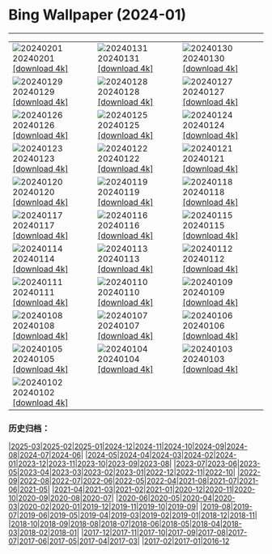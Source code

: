 # Bing Wallpaper (2024-01)
**************

<table><tr><td><img class="wallpaper" src="https://www.bing.com/th?id=OHR.DevetashkaCave_JA-JP9707792334_1920x1080.jpg" alt="20240201"> 20240201 <a class="wallpaper_link" href="https://www.bing.com/th?id=OHR.DevetashkaCave_JA-JP9707792334_UHD.jpg">[download 4k]</a></td><td><img class="wallpaper" src="https://www.bing.com/th?id=OHR.ZebraMother_JA-JP9484568475_1920x1080.jpg" alt="20240131"> 20240131 <a class="wallpaper_link" href="https://www.bing.com/th?id=OHR.ZebraMother_JA-JP9484568475_UHD.jpg">[download 4k]</a></td><td><img class="wallpaper" src="https://www.bing.com/th?id=OHR.AlbaceteSpain_JA-JP9272536909_1920x1080.jpg" alt="20240130"> 20240130 <a class="wallpaper_link" href="https://www.bing.com/th?id=OHR.AlbaceteSpain_JA-JP9272536909_UHD.jpg">[download 4k]</a></td></tr><tr><td><img class="wallpaper" src="https://www.bing.com/th?id=OHR.GollingerFalls_JA-JP9041099728_1920x1080.jpg" alt="20240129"> 20240129 <a class="wallpaper_link" href="https://www.bing.com/th?id=OHR.GollingerFalls_JA-JP9041099728_UHD.jpg">[download 4k]</a></td><td><img class="wallpaper" src="https://www.bing.com/th?id=OHR.ChannelOutback_JA-JP8591978293_1920x1080.jpg" alt="20240128"> 20240128 <a class="wallpaper_link" href="https://www.bing.com/th?id=OHR.ChannelOutback_JA-JP8591978293_UHD.jpg">[download 4k]</a></td><td><img class="wallpaper" src="https://www.bing.com/th?id=OHR.WinterCarnival_JA-JP8320595671_1920x1080.jpg" alt="20240127"> 20240127 <a class="wallpaper_link" href="https://www.bing.com/th?id=OHR.WinterCarnival_JA-JP8320595671_UHD.jpg">[download 4k]</a></td></tr><tr><td><img class="wallpaper" src="https://www.bing.com/th?id=OHR.HawkOwl_JA-JP5530639554_1920x1080.jpg" alt="20240126"> 20240126 <a class="wallpaper_link" href="https://www.bing.com/th?id=OHR.HawkOwl_JA-JP5530639554_UHD.jpg">[download 4k]</a></td><td><img class="wallpaper" src="https://www.bing.com/th?id=OHR.DwynwensDay_JA-JP1767839645_1920x1080.jpg" alt="20240125"> 20240125 <a class="wallpaper_link" href="https://www.bing.com/th?id=OHR.DwynwensDay_JA-JP1767839645_UHD.jpg">[download 4k]</a></td><td><img class="wallpaper" src="https://www.bing.com/th?id=OHR.IcelandBeach_JA-JP1317464051_1920x1080.jpg" alt="20240124"> 20240124 <a class="wallpaper_link" href="https://www.bing.com/th?id=OHR.IcelandBeach_JA-JP1317464051_UHD.jpg">[download 4k]</a></td></tr><tr><td><img class="wallpaper" src="https://www.bing.com/th?id=OHR.MaldivesAtolls_JA-JP0994970307_1920x1080.jpg" alt="20240123"> 20240123 <a class="wallpaper_link" href="https://www.bing.com/th?id=OHR.MaldivesAtolls_JA-JP0994970307_UHD.jpg">[download 4k]</a></td><td><img class="wallpaper" src="https://www.bing.com/th?id=OHR.SantaCruzSunrise_JA-JP5594322328_1920x1080.jpg" alt="20240122"> 20240122 <a class="wallpaper_link" href="https://www.bing.com/th?id=OHR.SantaCruzSunrise_JA-JP5594322328_UHD.jpg">[download 4k]</a></td><td><img class="wallpaper" src="https://www.bing.com/th?id=OHR.SquirrelNetherlands_JA-JP9623906743_1920x1080.jpg" alt="20240121"> 20240121 <a class="wallpaper_link" href="https://www.bing.com/th?id=OHR.SquirrelNetherlands_JA-JP9623906743_UHD.jpg">[download 4k]</a></td></tr><tr><td><img class="wallpaper" src="https://www.bing.com/th?id=OHR.Daikan2024_JA-JP9341510234_1920x1080.jpg" alt="20240120"> 20240120 <a class="wallpaper_link" href="https://www.bing.com/th?id=OHR.Daikan2024_JA-JP9341510234_UHD.jpg">[download 4k]</a></td><td><img class="wallpaper" src="https://www.bing.com/th?id=OHR.PlitviceWinter_JA-JP1926981970_1920x1080.jpg" alt="20240119"> 20240119 <a class="wallpaper_link" href="https://www.bing.com/th?id=OHR.PlitviceWinter_JA-JP1926981970_UHD.jpg">[download 4k]</a></td><td><img class="wallpaper" src="https://www.bing.com/th?id=OHR.ParisBridge_JA-JP7502194315_1920x1080.jpg" alt="20240118"> 20240118 <a class="wallpaper_link" href="https://www.bing.com/th?id=OHR.ParisBridge_JA-JP7502194315_UHD.jpg">[download 4k]</a></td></tr><tr><td><img class="wallpaper" src="https://www.bing.com/th?id=OHR.SleepyWolf_JA-JP7170122030_1920x1080.jpg" alt="20240117"> 20240117 <a class="wallpaper_link" href="https://www.bing.com/th?id=OHR.SleepyWolf_JA-JP7170122030_UHD.jpg">[download 4k]</a></td><td><img class="wallpaper" src="https://www.bing.com/th?id=OHR.LakeLouise_JA-JP5881267112_1920x1080.jpg" alt="20240116"> 20240116 <a class="wallpaper_link" href="https://www.bing.com/th?id=OHR.LakeLouise_JA-JP5881267112_UHD.jpg">[download 4k]</a></td><td><img class="wallpaper" src="https://www.bing.com/th?id=OHR.HanaHighway_JA-JP5594909770_1920x1080.jpg" alt="20240115"> 20240115 <a class="wallpaper_link" href="https://www.bing.com/th?id=OHR.HanaHighway_JA-JP5594909770_UHD.jpg">[download 4k]</a></td></tr><tr><td><img class="wallpaper" src="https://www.bing.com/th?id=OHR.HokkaidoSwans_JA-JP3605792409_1920x1080.jpg" alt="20240114"> 20240114 <a class="wallpaper_link" href="https://www.bing.com/th?id=OHR.HokkaidoSwans_JA-JP3605792409_UHD.jpg">[download 4k]</a></td><td><img class="wallpaper" src="https://www.bing.com/th?id=OHR.Daruma2024_JA-JP9897104150_1920x1080.jpg" alt="20240113"> 20240113 <a class="wallpaper_link" href="https://www.bing.com/th?id=OHR.Daruma2024_JA-JP9897104150_UHD.jpg">[download 4k]</a></td><td><img class="wallpaper" src="https://www.bing.com/th?id=OHR.BukhansanSeoul_JA-JP1162904036_1920x1080.jpg" alt="20240112"> 20240112 <a class="wallpaper_link" href="https://www.bing.com/th?id=OHR.BukhansanSeoul_JA-JP1162904036_UHD.jpg">[download 4k]</a></td></tr><tr><td><img class="wallpaper" src="https://www.bing.com/th?id=OHR.LynxSnow_JA-JP2676099304_1920x1080.jpg" alt="20240111"> 20240111 <a class="wallpaper_link" href="https://www.bing.com/th?id=OHR.LynxSnow_JA-JP2676099304_UHD.jpg">[download 4k]</a></td><td><img class="wallpaper" src="https://www.bing.com/th?id=OHR.MilopotamosStairs_JA-JP2627387814_1920x1080.jpg" alt="20240110"> 20240110 <a class="wallpaper_link" href="https://www.bing.com/th?id=OHR.MilopotamosStairs_JA-JP2627387814_UHD.jpg">[download 4k]</a></td><td><img class="wallpaper" src="https://www.bing.com/th?id=OHR.BalloonDay_JA-JP2573832501_1920x1080.jpg" alt="20240109"> 20240109 <a class="wallpaper_link" href="https://www.bing.com/th?id=OHR.BalloonDay_JA-JP2573832501_UHD.jpg">[download 4k]</a></td></tr><tr><td><img class="wallpaper" src="https://www.bing.com/th?id=OHR.BerninaPass_JA-JP7712918425_1920x1080.jpg" alt="20240108"> 20240108 <a class="wallpaper_link" href="https://www.bing.com/th?id=OHR.BerninaPass_JA-JP7712918425_UHD.jpg">[download 4k]</a></td><td><img class="wallpaper" src="https://www.bing.com/th?id=OHR.DevilsMarbles_JA-JP2428291852_1920x1080.jpg" alt="20240107"> 20240107 <a class="wallpaper_link" href="https://www.bing.com/th?id=OHR.DevilsMarbles_JA-JP2428291852_UHD.jpg">[download 4k]</a></td><td><img class="wallpaper" src="https://www.bing.com/th?id=OHR.CrabappleChaffinch_JA-JP2354093241_1920x1080.jpg" alt="20240106"> 20240106 <a class="wallpaper_link" href="https://www.bing.com/th?id=OHR.CrabappleChaffinch_JA-JP2354093241_UHD.jpg">[download 4k]</a></td></tr><tr><td><img class="wallpaper" src="https://www.bing.com/th?id=OHR.HarbinFestival_JA-JP2258801493_1920x1080.jpg" alt="20240105"> 20240105 <a class="wallpaper_link" href="https://www.bing.com/th?id=OHR.HarbinFestival_JA-JP2258801493_UHD.jpg">[download 4k]</a></td><td><img class="wallpaper" src="https://www.bing.com/th?id=OHR.GoldenGateLight_JA-JP2205373586_1920x1080.jpg" alt="20240104"> 20240104 <a class="wallpaper_link" href="https://www.bing.com/th?id=OHR.GoldenGateLight_JA-JP2205373586_UHD.jpg">[download 4k]</a></td><td><img class="wallpaper" src="https://www.bing.com/th?id=OHR.BodleianCeiling_JA-JP1889636385_1920x1080.jpg" alt="20240103"> 20240103 <a class="wallpaper_link" href="https://www.bing.com/th?id=OHR.BodleianCeiling_JA-JP1889636385_UHD.jpg">[download 4k]</a></td></tr><tr><td><img class="wallpaper" src="https://www.bing.com/th?id=OHR.BhutanSolstice_JA-JP1805849873_1920x1080.jpg" alt="20240102"> 20240102 <a class="wallpaper_link" href="https://www.bing.com/th?id=OHR.BhutanSolstice_JA-JP1805849873_UHD.jpg">[download 4k]</a></td><td></td><td></td></tr></table>

### 历史归档：

|[2025-03](/../2025-03/2025-03.md)|[2025-02](/../2025-02/2025-02.md)|[2025-01](/../2025-01/2025-01.md)|[2024-12](/../2024-12/2024-12.md)|[2024-11](/../2024-11/2024-11.md)|[2024-10](/../2024-10/2024-10.md)|[2024-09](/../2024-09/2024-09.md)|[2024-08](/../2024-08/2024-08.md)|[2024-07](/../2024-07/2024-07.md)|[2024-06](/../2024-06/2024-06.md)|
|[2024-05](/../2024-05/2024-05.md)|[2024-04](/../2024-04/2024-04.md)|[2024-03](/../2024-03/2024-03.md)|[2024-02](/../2024-02/2024-02.md)|[2024-01](/2024-01.md)|[2023-12](/../2023-12/2023-12.md)|[2023-11](/../2023-11/2023-11.md)|[2023-10](/../2023-10/2023-10.md)|[2023-09](/../2023-09/2023-09.md)|[2023-08](/../2023-08/2023-08.md)|
|[2023-07](/../2023-07/2023-07.md)|[2023-06](/../2023-06/2023-06.md)|[2023-05](/../2023-05/2023-05.md)|[2023-04](/../2023-04/2023-04.md)|[2023-03](/../2023-03/2023-03.md)|[2023-02](/../2023-02/2023-02.md)|[2023-01](/../2023-01/2023-01.md)|[2022-12](/../2022-12/2022-12.md)|[2022-11](/../2022-11/2022-11.md)|[2022-10](/../2022-10/2022-10.md)|
|[2022-09](/../2022-09/2022-09.md)|[2022-08](/../2022-08/2022-08.md)|[2022-07](/../2022-07/2022-07.md)|[2022-06](/../2022-06/2022-06.md)|[2022-05](/../2022-05/2022-05.md)|[2022-04](/../2022-04/2022-04.md)|[2021-08](/../2021-08/2021-08.md)|[2021-07](/../2021-07/2021-07.md)|[2021-06](/../2021-06/2021-06.md)|[2021-05](/../2021-05/2021-05.md)|
|[2021-04](/../2021-04/2021-04.md)|[2021-03](/../2021-03/2021-03.md)|[2021-02](/../2021-02/2021-02.md)|[2021-01](/../2021-01/2021-01.md)|[2020-12](/../2020-12/2020-12.md)|[2020-11](/../2020-11/2020-11.md)|[2020-10](/../2020-10/2020-10.md)|[2020-09](/../2020-09/2020-09.md)|[2020-08](/../2020-08/2020-08.md)|[2020-07](/../2020-07/2020-07.md)|
|[2020-06](/../2020-06/2020-06.md)|[2020-05](/../2020-05/2020-05.md)|[2020-04](/../2020-04/2020-04.md)|[2020-03](/../2020-03/2020-03.md)|[2020-02](/../2020-02/2020-02.md)|[2020-01](/../2020-01/2020-01.md)|[2019-12](/../2019-12/2019-12.md)|[2019-11](/../2019-11/2019-11.md)|[2019-10](/../2019-10/2019-10.md)|[2019-09](/../2019-09/2019-09.md)|
|[2019-08](/../2019-08/2019-08.md)|[2019-07](/../2019-07/2019-07.md)|[2019-06](/../2019-06/2019-06.md)|[2019-05](/../2019-05/2019-05.md)|[2019-04](/../2019-04/2019-04.md)|[2019-03](/../2019-03/2019-03.md)|[2019-02](/../2019-02/2019-02.md)|[2019-01](/../2019-01/2019-01.md)|[2018-12](/../2018-12/2018-12.md)|[2018-11](/../2018-11/2018-11.md)|
|[2018-10](/../2018-10/2018-10.md)|[2018-09](/../2018-09/2018-09.md)|[2018-08](/../2018-08/2018-08.md)|[2018-07](/../2018-07/2018-07.md)|[2018-06](/../2018-06/2018-06.md)|[2018-05](/../2018-05/2018-05.md)|[2018-04](/../2018-04/2018-04.md)|[2018-03](/../2018-03/2018-03.md)|[2018-02](/../2018-02/2018-02.md)|[2018-01](/../2018-01/2018-01.md)|
|[2017-12](/../2017-12/2017-12.md)|[2017-11](/../2017-11/2017-11.md)|[2017-10](/../2017-10/2017-10.md)|[2017-09](/../2017-09/2017-09.md)|[2017-08](/../2017-08/2017-08.md)|[2017-07](/../2017-07/2017-07.md)|[2017-06](/../2017-06/2017-06.md)|[2017-05](/../2017-05/2017-05.md)|[2017-04](/../2017-04/2017-04.md)|[2017-03](/../2017-03/2017-03.md)|
|[2017-02](/../2017-02/2017-02.md)|[2017-01](/../2017-01/2017-01.md)|[2016-12](/../2016-12/2016-12.md)